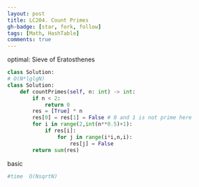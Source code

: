 ```yaml
---
layout: post
title: LC204. Count Primes
gh-badge: [star, fork, follow]
tags: [Math, HashTable]
comments: true
---
```





optimal:  Sieve of Eratosthenes
```python
class Solution:
# O(N*lglgN) 
class Solution:
    def countPrimes(self, n: int) -> int:
        if n < 2:
            return 0
        res = [True] * n
        res[0] = res[1] = False # 0 and 1 is not prime here 
        for i in range(2,int(n**0.5)+1):
            if res[i]:
                for j in range(i*i,n,i):
                    res[j] = False
        return sum(res)
```


basic 
```python
#time  O(NsqrtN)



```